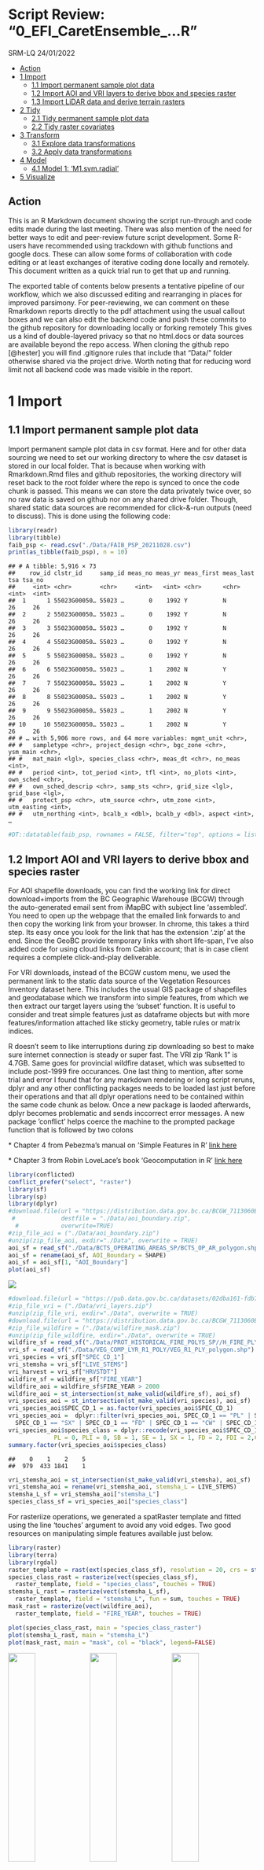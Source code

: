 Script Review: “0_EFI_CaretEnsemble\_…R”
================
SRM-LQ
24/01/2022

-   [Action](#action)
-   [1 Import](#import)
    -   [1.1 Import permanent sample plot
        data](#import-permanent-sample-plot-data)
    -   [1.2 Import AOI and VRI layers to derive bbox and species
        raster](#import-aoi-and-vri-layers-to-derive-bbox-and-species-raster)
    -   [1.3 Import LiDAR data and derive terrain
        rasters](#import-lidar-data-and-derive-terrain-rasters)
-   [2 Tidy](#tidy)
    -   [2.1 Tidy permanent sample plot
        data](#tidy-permanent-sample-plot-data)
    -   [2.2 Tidy raster covariates](#tidy-raster-covariates)
-   [3 Transform](#transform)
    -   [3.1 Explore data
        transformations](#explore-data-transformations)
    -   [3.2 Apply data transformations](#apply-data-transformations)
-   [4 Model](#model)
    -   [4.1 Model 1: ‘M1.svm.radial’](#model-1-m1svmradial)
-   [5 Visualize](#visualize)

## Action

This is an R Markdown document showing the script run-through and code
edits made during the last meeting. There was also mention of the need
for better ways to edit and peer-review future script development. Some
R-users have recommended using trackdown with github functions and
google docs. These can allow some forms of collaboration with code
editing or at least exchanges of iterative coding done locally and
remotely. This document written as a quick trial run to get that up and
running.

The exported table of contents below presents a tentative pipeline of
our workflow, which we also discussed editing and rearranging in places
for improved parsimony. For peer-reviewing, we can comment on these
Rmarkdown reports directly to the pdf attachment using the usual callout
boxes and we can also edit the backend code and push these commits to
the github repository for downloading locally or forking remotely This
gives us a kind of double-layered privacy so that no html.docs or data
sources are available beyond the repo access. When cloning the github
repo \[@hester\] you will find .gitignore rules that include that
“Data/” folder otherwise shared via the project drive. Worth noting that
for reducing word limit not all backend code was made visible in the
report.

# 1 Import

## 1.1 Import permanent sample plot data

Import permanent sample plot data in csv format. Here and for other data
sourcing we need to set our working directory to where the csv dataset
is stored in our local folder. That is because when working with
Rmarkdown.Rmd files and github repositories, the working directory will
reset back to the root folder where the repo is synced to once the code
chunk is passed. This means we can store the data privately twice over,
so no raw data is saved on github nor on any shared drive folder.
Though, shared static data sources are recommended for click-&-run
outputs (need to discuss). This is done using the following code:

``` r
library(readr)
library(tibble)
faib_psp <- read.csv("./Data/FAIB_PSP_20211028.csv")
print(as_tibble(faib_psp), n = 10)
```

    ## # A tibble: 5,916 × 73
    ##    row_id clstr_id     samp_id meas_no meas_yr meas_first meas_last   tsa tsa_no
    ##     <int> <chr>        <chr>     <int>   <int> <chr>      <chr>     <int>  <int>
    ##  1      1 55023G00050… 55023 …       0    1992 Y          N            26     26
    ##  2      2 55023G00050… 55023 …       0    1992 Y          N            26     26
    ##  3      3 55023G00050… 55023 …       0    1992 Y          N            26     26
    ##  4      4 55023G00050… 55023 …       0    1992 Y          N            26     26
    ##  5      5 55023G00050… 55023 …       0    1992 Y          N            26     26
    ##  6      6 55023G00050… 55023 …       1    2002 N          Y            26     26
    ##  7      7 55023G00050… 55023 …       1    2002 N          Y            26     26
    ##  8      8 55023G00050… 55023 …       1    2002 N          Y            26     26
    ##  9      9 55023G00050… 55023 …       1    2002 N          Y            26     26
    ## 10     10 55023G00050… 55023 …       1    2002 N          Y            26     26
    ## # … with 5,906 more rows, and 64 more variables: mgmt_unit <chr>,
    ## #   sampletype <chr>, project_design <chr>, bgc_zone <chr>, ysm_main <chr>,
    ## #   mat_main <lgl>, species_class <chr>, meas_dt <chr>, no_meas <int>,
    ## #   period <int>, tot_period <int>, tfl <int>, no_plots <int>, own_sched <chr>,
    ## #   own_sched_descrip <chr>, samp_sts <chr>, grid_size <lgl>, grid_base <lgl>,
    ## #   protect_psp <chr>, utm_source <chr>, utm_zone <int>, utm_easting <int>,
    ## #   utm_northing <int>, bcalb_x <dbl>, bcalb_y <dbl>, aspect <int>, …

``` r
#DT::datatable(faib_psp, rownames = FALSE, filter="top", options = list(pageLength = 5, scrollX=T))
```

## 1.2 Import AOI and VRI layers to derive bbox and species raster

For AOI shapefile downloads, you can find the working link for direct
download+imports from the BC Geographic Warehouse (BCGW) through the
auto-generated email sent from iMapBC with subject line ‘assembled’. You
need to open up the webpage that the emailed link forwards to and then
copy the working link from your browser. In chrome, this takes a third
step. Its easy once you look for the link that has the extension ‘.zip’
at the end. Since the GeoBC provide temporary links with short
life-span, I’ve also added code for using cloud links from Cabin
account; that is in case client requires a complete click-and-play
deliverable.

For VRI downloads, instead of the BCGW custom menu, we used the
permanent link to the static data source of the Vegetation Resources
Inventory dataset here. This includes the usual GIS package of
shapefiles and geodatabase which we transform into simple features, from
which we then extract our target layers using the ‘subset’ function. It
is useful to consider and treat simple features just as dataframe
objects but with more features/information attached like sticky
geometry, table rules or matrix indices.

R doesn’t seem to like interruptions during zip downloading so best to
make sure internet connection is steady or super fast. The VRI zip ‘Rank
1” is 4.7GB. Same goes for provincial wildfire dataset, which was
subsetted to include post-1999 fire occurances. One last thing to
mention, after some trial and error I found that for any markdown
rendering or long script reruns, dplyr and any other conflicting
packages needs to be loaded last just before their operations and that
all dplyr operations need to be contained within the same code chunk as
below. Once a new package is laoded afterwards, dplyr becomes
problematic and sends inccorrect error messages. A new package
’conflict’ helps coerce the machine to the prompted package function
that is followed by two colons

\* Chapter 4 from Pebezma’s manual on ‘Simple Features in R’ [link
here](https://cran.r-project.org/web/packages/sf/vignettes/sf4.html)

\* Chapter 3 from Robin LoveLace’s book ‘Geocomputation in R’ [link
here](https://geocompr.robinlovelace.net/attr.html)

``` r
library(conflicted)
conflict_prefer("select", "raster")
library(sf)
library(sp)
library(dplyr)
#download.file(url = "https://distribution.data.gov.bc.ca/BCGW_7113060B_1643392193299_1360.zip",
 #             destfile = "./Data/aoi_boundary.zip",
  #            overwrite=TRUE)
#zip_file_aoi = ("./Data/aoi_boundary.zip")
#unzip(zip_file_aoi, exdir="./Data", overwrite = TRUE)
aoi_sf = read_sf("./Data/BCTS_OPERATING_AREAS_SP/BCTS_OP_AR_polygon.shp")
aoi_sf = rename(aoi_sf, AOI_Boundary = SHAPE)
aoi_sf = aoi_sf[1, "AOI_Boundary"]
plot(aoi_sf)
```

![](0_EFI-TCC-modelling-pipeline_files/figure-gfm/unnamed-chunk-2-1.png)<!-- -->

``` r
#download.file(url = "https://pub.data.gov.bc.ca/datasets/02dba161-fdb7-48ae-a4bb-bd6ef017c36d/2019/VEG_COMP_LYR_R1_POLY_2019.gdb.zip", destfile = "./Data/vri_layers.zip", overwrite=TRUE)
#zip_file_vri = ("./Data/vri_layers.zip")
#unzip(zip_file_vri, exdir="./Data", overwrite = TRUE)
#download.file(url = "https://distribution.data.gov.bc.ca/BCGW_7113060B_1644439767665_15956.zip", destfile = "./Data/wildfire_mask.zip", overwrite = TRUE)
#zip_file_wildfire = ("./Data/wildfire_mask.zip")
#unzip(zip_file_wildfire, exdir="./Data", overwrite = TRUE)
wildfire_sf = read_sf("./Data/PROT_HISTORICAL_FIRE_POLYS_SP//H_FIRE_PLY_polygon.shp")
vri_sf = read_sf("./Data/VEG_COMP_LYR_R1_POLY/VEG_R1_PLY_polygon.shp")
vri_species = vri_sf["SPEC_CD_1"]
vri_stemsha = vri_sf["LIVE_STEMS"]
vri_harvest = vri_sf["HRVSTDT"]
wildfire_sf = wildfire_sf["FIRE_YEAR"]
wildfire_aoi = wildfire_sf$FIRE_YEAR > 2000
wildfire_aoi = st_intersection(st_make_valid(wildfire_sf), aoi_sf)
vri_species_aoi = st_intersection(st_make_valid(vri_species), aoi_sf)
vri_species_aoi$SPEC_CD_1 = as.factor(vri_species_aoi$SPEC_CD_1)
vri_species_aoi =  dplyr::filter(vri_species_aoi, SPEC_CD_1 == "PL" | SPEC_CD_1 == "SB" | SPEC_CD_1 == "SE" | 
  SPEC_CD_1 == "SX" | SPEC_CD_1 == "FD" | SPEC_CD_1 == "CW" | SPEC_CD_1 == "HW" | SPEC_CD_1 == "BL")
vri_species_aoi$species_class = dplyr::recode(vri_species_aoi$SPEC_CD_1, 
             PL = 0, PLI = 0, SB = 1, SE = 1, SX = 1, FD = 2, FDI = 2,CW = 3, HW = 4, BL = 5)
summary.factor(vri_species_aoi$species_class)
```

    ##    0    1    2    5 
    ##  979  433 1841    1

``` r
vri_stemsha_aoi = st_intersection(st_make_valid(vri_stemsha), aoi_sf)
vri_stemsha_aoi = rename(vri_stemsha_aoi, stemsha_L = LIVE_STEMS)
stemsha_L_sf = vri_stemsha_aoi["stemsha_L"]
species_class_sf = vri_species_aoi["species_class"]
```

For rasteriize operations, we generated a spatRaster template and fitted
using the line ‘touches’ argument to avoid any void edges. Two good
resources on manipulating simple features available just below.

``` r
library(raster)
library(terra)
library(rgdal)
raster_template = rast(ext(species_class_sf), resolution = 20, crs = st_crs(species_class_sf)$wkt)
species_class_rast = rasterize(vect(species_class_sf), 
  raster_template, field = "species_class", touches = TRUE)
stemsha_L_rast = rasterize(vect(stemsha_L_sf), 
  raster_template, field = "stemsha_L", fun = sum, touches = TRUE)
mask_rast = rasterize(vect(wildfire_aoi), 
  raster_template, field = "FIRE_YEAR", touches = TRUE)

plot(species_class_rast, main = "species_class_raster")
plot(stemsha_L_rast, main = "stemsha_L")
plot(mask_rast, main = "mask", col = "black", legend=FALSE)
```

<img src="0_EFI-TCC-modelling-pipeline_files/figure-gfm/unnamed-chunk-3-1.png" width="33%" /><img src="0_EFI-TCC-modelling-pipeline_files/figure-gfm/unnamed-chunk-3-2.png" width="33%" /><img src="0_EFI-TCC-modelling-pipeline_files/figure-gfm/unnamed-chunk-3-3.png" width="33%" />

## 1.3 Import LiDAR data and derive terrain rasters

DEM raster tiles were downloaded from two zipped files. To speed up the
markdown output, file.paths were assigned to a zip-directory and
unzip-directory. Individual tiles were then assembled as list objects
and prepared for merging through two steps. A object was first assigned
to the folder location then a second list function was used to index the
folder contents as a gridded object. Merging was passed through the
*“do.call”* function to generate two raster mosaics, lead_htop and
elevation, which were then write as single raster and saved in the
Raster_Covariates subfolder. GDAL functions remain in the working script
file for further review
“0_EFI_CaretEnsemble_ModelTuned_RasterPredicted”. See below:

``` r
# Unpack zipped downloads into assigned directory
#zip_file_vh = ("./Data/VegHt.zip")
#zip_file_be = ("./Data//BareEarth.zip")
#zip_dir_vh = ("./Data/")
#zip_dir_be = ("./Data/")
#unzip(zip_file_vh, exdir=zip_dir_vh, overwrite = TRUE)
#unzip(zip_file_be, exdir=zip_dir_be, overwrite = TRUE)
# Assign sub-directory to where unzipped files become nested
#unzip_dir_vh <- paste0("./Data/VegHt")
#unzip_dir_be <- paste0("./Data/BareEarth")

# Compile folder contents as list objects. 
#filez_vh = list.files(
#  unzip_dir_vh,
#  full.names = T,
#  all.files = FALSE,
#  pattern = '.tif$') 
#filez_be = list.files(
#  unzip_dir_be,
#  full.names = T,
#  all.files = FALSE,
#  pattern = '.tif$') 
# Prepare lists for merging by indexing contents
#lead_htop_raster_list <- lapply(filez_vh, raster)
#elev_raster_list <- lapply(filez_be, raster)

# Merge and assign overlapping tiles tolerance = 1
#lead_htop_raster = do.call(merge, c(lead_htop_raster_list, tolerance = 1))
#elev_raster = do.call(merge, c(elev_raster_list, tolerance = 1))
# Save outputs as new raster.tif files
#writeRaster(lead_htop_raster, filename = "./Data/Raster_Covariates/lead_htop_raster.tif", overwrite=TRUE)
#writeRaster(elev_raster, filename = "./Data/Raster_Covariates/elev_raster.tif", overwrite=TRUE)
lead_htop_raster = raster::raster("./Data/Raster_Covariates/lead_htop_raster.tif")
elev_raster = raster::raster("./Data/Raster_Covariates/elev_raster.tif")
plot(lead_htop_raster, main = "lead_htop_raster")
plot(elev_raster, main = "elev_raster")
```

<img src="0_EFI-TCC-modelling-pipeline_files/figure-gfm/unnamed-chunk-4-1.png" width="50%" /><img src="0_EFI-TCC-modelling-pipeline_files/figure-gfm/unnamed-chunk-4-2.png" width="50%" />

From the merged elevation raster from above, we derived slope and aspect
rasters by applying the nice and easy ‘terrain’ function from the terra
package. The terra package also allowed us to work with spatRasters,
which are kind of raster-lite files that function super well and fast in
R. After deriving an elevation spatRaster, we kept it as a reference
layer over which all other raster (or spatRaster) processing operations
were conducted.

One other key strategy to this workflow was that it helped to avoid
modifications being made to LiDAR data. Though, some subsequent options
still remain uncertain. That is, whether its better to aggregate
resolution of LiDAR files from 1m to 20m before or after deriving the
landscape metrics. The former is obviously less expensive for running
time.

``` r
elev = rast(elev_raster)
crs(elev) = "epsg:3005"
elev = aggregate(elev, fact = 20, fun = mean)
slope = terrain(elev, v="slope", unit="degrees", neighbors=8)
aspect = terrain(elev, v="aspect", unit="degrees", neighbors=8)
asp_cos = cos((aspect*pi)/180)
asp_sin = sin((aspect*pi)/180)
plot(slope, main = "slope")
plot(asp_cos, main = "asp_cos")
plot(asp_sin, main = "asp_sin")
```

<img src="0_EFI-TCC-modelling-pipeline_files/figure-gfm/unnamed-chunk-5-1.png" width="33%" /><img src="0_EFI-TCC-modelling-pipeline_files/figure-gfm/unnamed-chunk-5-2.png" width="33%" /><img src="0_EFI-TCC-modelling-pipeline_files/figure-gfm/unnamed-chunk-5-3.png" width="33%" />

# 2 Tidy

## 2.1 Tidy permanent sample plot data

To run the final ecosystem models and generate the predicted rasters, we
need to match the number and naming of predictors between our fitted
data (permanent sample plot data) and our spatial data (raster stack).
From descriptives of category labeling and species lists, the
‘spc_live1’ predictor in faib dataset was adopted. However, this might
need checking. In addition to our target variable ‘wsvha_L’, the faib
data was subsetted down to include only ‘elev’, ‘slope’, ‘asp_co’,
‘asp_sin’, ‘lead_htop’, ‘stemsha_L’ and ‘species_class’ as predictors.
The data was then scanned for missing or problematic observations and
transformed into numeric values required for raster operations.

``` r
faib_psp$spc_live1 = as.factor(faib_psp$spc_live1)
faib_psp = subset(faib_psp, spc_live1 == "PL" | spc_live1 == "SB" | spc_live1 == "SE" | 
  spc_live1 == "SX" | spc_live1 == "FD" | spc_live1 == "CW" | spc_live1 == "HW" | spc_live1 == "BL")
faib_psp$species_class = dplyr::recode(faib_psp$spc_live1, 
    PL = 0, SB = 1, SE = 1, SX = 1, FD = 2, CW = 3, HW = 4, BL = 5)
faib_psp$asp_cos = cos((faib_psp$aspect * pi) / 180)
faib_psp$asp_sin = sin((faib_psp$aspect * pi) / 180)
faib_psp$wsvha_L = as.numeric(faib_psp$wsvha_L)
faib_psp$stemsha_L = as.numeric(faib_psp$stemsha_L)
faib_psp$slope = as.numeric(faib_psp$slope)
faib_psp$aspect = as.numeric(faib_psp$aspect)
faib_psp$asp_cos = as.numeric(faib_psp$asp_cos)
faib_psp$asp_sin = as.numeric(faib_psp$asp_sin)
faib_psp$lead_htop = as.numeric(faib_psp$lead_htop)
faib_psp$species_class = as.numeric(faib_psp$species_class)
faib_psp$elev = as.numeric(faib_psp$elev)
```

The data was subsetted and cleaned twice over, first for model 1
(incl. stemsha_L) and again for model 2 (excl. stemsha_L) before the
model fitting stage. There’s likely a tidier way to do this, but havent
seen the light yet. Please rearrange as you see fit. Also, for use in
spatial partitioning or mlr packages, the final dataframe was also
promoted to SpatialPointsDataFrame and simplefeature towards end of code
chunk (l.259)

``` r
faib_vri_true_m1_df = faib_psp[
  c("elev", "slope", "asp_cos", "asp_sin", "lead_htop", "species_class", "stemsha_L", "wsvha_L")]
faib_vri_true_m2_df = faib_psp[
  c("elev", "slope", "asp_cos", "asp_sin", "lead_htop", "species_class", "wsvha_L")] 
faib_vri_true_m1_df$lead_htop[faib_vri_true_m1_df$lead_htop < 1.3] = NA
faib_vri_true_m2_df$lead_htop[faib_vri_true_m2_df$lead_htop < 1.3] = NA
faib_vri_true_m1_df = na.omit(faib_vri_true_m1_df)
faib_vri_true_m2_df = na.omit(faib_vri_true_m2_df)
sum(is.na(faib_vri_true_m1_df))
```

    ## [1] 0

``` r
sum(is.na(faib_vri_true_m2_df))
```

    ## [1] 0

``` r
print(as_tibble(faib_vri_true_m2_df), n = 10)
```

    ## # A tibble: 5,264 × 7
    ##     elev slope   asp_cos asp_sin lead_htop species_class wsvha_L
    ##    <dbl> <dbl>     <dbl>   <dbl>     <dbl>         <dbl>   <dbl>
    ##  1   793    15 -1.84e-16      -1      23.0             0    310.
    ##  2   793    15 -1.84e-16      -1      23.0             0    309.
    ##  3   793    15 -1.84e-16      -1      23.0             0    308.
    ##  4   793    15 -1.84e-16      -1      23.0             0    303.
    ##  5   793    15 -1.84e-16      -1      23.0             0    288.
    ##  6   793    15 -1.84e-16      -1      26.0             0    390.
    ##  7   793    15 -1.84e-16      -1      26.0             0    390.
    ##  8   793    15 -1.84e-16      -1      26.0             0    389.
    ##  9   793    15 -1.84e-16      -1      26.0             0    384.
    ## 10   793    15 -1.84e-16      -1      26.0             0    369.
    ## # … with 5,254 more rows

``` r
faib_vri_true_sf = st_as_sf(faib_psp, coords = c("bcalb_x", "bcalb_y"), crs = 3153)
faib_vri_true_sp = as(faib_vri_true_sf, "Spatial")
```

Permanent sample plot data was split using a 80:20 ratio to derive
training and test sets for model validation. This was repeated three
times both for model1 and model2 so that an X and y array was generate
for each, as well as a complete dataframe split. The X and y arrays,
which assigned the target variable its own split and predictors another
provided quicker run times in subsequent modelling operations.

``` r
n <- nrow(faib_vri_true_m1_df)
frac <- 0.8
ix <- sample(n, frac * n)
train_m1 = faib_vri_true_m1_df[ix,]
test_m1 = faib_vri_true_m1_df[-ix,]
train_m2 = faib_vri_true_m2_df[ix,]
test_m2 = faib_vri_true_m2_df[-ix,]

X_train_m1=train_m1[,-8]
X_test_m1=test_m1[,-8]
y_train_m1=train_m1[,8]
y_test_m1=test_m1[,8]

X_train_m2=train_m2[,-7]
X_test_m2=test_m2[,-7]
y_train_m2=train_m2[,7]
y_test_m2=test_m2[,7]

X_m1 = faib_vri_true_m1_df[,-8]
y_m1 = faib_vri_true_m1_df[,8]
X_m2 = faib_vri_true_m2_df[,-7]
y_m2 = faib_vri_true_m2_df[,7]
```

## 2.2 Tidy raster covariates

Using terra functions and the elevation spatRaster created above, raster
covariates were resampled, clipped, and reprojected to fit the LiDAR
data. This was faster than the ‘raster’ and ‘stars’ package and produced
fewer margin errors and data voids compared to QuantumGIS and Python
pipeline we tested. First the LiDAR rasters were reprojected from
EPSG:9001 to 3005, and then the ‘resample’ tool was used to run all
processing at once: i.e. matching origin, crs, res and extents.

``` r
lead_htop = rast(lead_htop_raster)
stems = stemsha_L_rast
species = species_class_rast
mask = mask_rast

crs(lead_htop) = "epsg:3005"
lead_htop = aggregate(lead_htop, fact = 20, fun = mean) 
slope = terra::resample(slope, elev, method="bilinear")
asp_cos = terra::resample(asp_cos, elev, method="bilinear")
asp_sin = terra::resample(asp_sin, elev, method="bilinear")
lead_htop = terra::resample(lead_htop, elev, method="bilinear")
species = terra::resample(species, elev, method="near")
stems = terra::resample(stems, elev, method="bilinear")
mask = terra::resample(mask, elev, method="near")

elev = mask(elev, vect(aoi_sf))
lead_htop = mask(lead_htop, vect(aoi_sf))
slope = mask(slope, elev, inverse=FALSE)
asp_cos = mask(asp_cos, elev, inverse=FALSE)
asp_sin = mask(asp_sin, elev, inverse=FALSE)
species = mask(species, elev, inverse=FALSE)
stems = mask(stems, elev, inverse=FALSE)

lead_htop[lead_htop < 1.3] <- NA
mask_lead_htop = mask(elev, lead_htop, inverse=TRUE)
mask = mask(mask_lead_htop, mask, inverse=FALSE)
elev = mask(elev, mask, inverse=FALSE)
lead_htop = mask(lead_htop, mask, inverse=TRUE)
slope = mask(slope, mask, inverse=TRUE)
asp_cos = mask(asp_cos, mask, inverse=TRUE)
asp_sin = mask(asp_sin, mask, inverse=TRUE)
species = mask(species, mask, inverse=TRUE)
stems = mask(stems, mask, inverse=TRUE)

plot(elev, main="Elevation")
plot(slope, main="Slope")
plot(asp_cos, main="Aspect Cosine")
plot(asp_sin, main="Aspect Sine")
plot(lead_htop, main="Veg Ht")
plot(species, main="Species")
plot(stems, main="Stems/ha")
```

<img src="0_EFI-TCC-modelling-pipeline_files/figure-gfm/unnamed-chunk-9-1.png" width="50%" /><img src="0_EFI-TCC-modelling-pipeline_files/figure-gfm/unnamed-chunk-9-2.png" width="50%" /><img src="0_EFI-TCC-modelling-pipeline_files/figure-gfm/unnamed-chunk-9-3.png" width="50%" /><img src="0_EFI-TCC-modelling-pipeline_files/figure-gfm/unnamed-chunk-9-4.png" width="50%" /><img src="0_EFI-TCC-modelling-pipeline_files/figure-gfm/unnamed-chunk-9-5.png" width="50%" /><img src="0_EFI-TCC-modelling-pipeline_files/figure-gfm/unnamed-chunk-9-6.png" width="50%" /><img src="0_EFI-TCC-modelling-pipeline_files/figure-gfm/unnamed-chunk-9-7.png" width="50%" />

Spatial covariates were then transformed back from spatRasters to
rasters and assembled as raster stacks (covs_m1 and covs_m2). Maybe
worth checking again here the naming of rasters before converting and
stacking. If needed, the following chunk can be used to rename
spatRasters:

``` r
names(elev) = "elev"
names(slope) = "slope"
names(asp_cos) = "asp_cos"
names(asp_sin) = "asp_sin"
names(species) = "species_class"
names(stems) = "stemsha_L"
names(lead_htop) = "lead_htop"

elev_raster = raster::raster(elev)
slope_raster = raster::raster(slope)
asp_cos_raster = raster::raster(asp_cos)
asp_sin_raster = raster::raster(asp_sin)
species_class_raster = raster::raster(species)
stemsha_L_raster = raster::raster(stems)
lead_htop_raster = raster::raster(lead_htop)

#writeRaster(slope_raster, filename = "./Data/Raster_Covariates/slope_raster.tif", overwrite=TRUE)
#writeRaster(asp_cos_raster, filename = "./Data/Raster_Covariates/asp_cos_raster.tif", overwrite=TRUE)
#writeRaster(asp_sin_raster, filename = "./Data/Raster_Covariates/asp_sin_raster.tif", overwrite=TRUE)
#writeRaster(species_class_raster, filename = "./Data/Raster_Covariates/species_class_raster.tif", overwrite=TRUE)
#writeRaster(stemsha_L_raster, filename = "./Data/Raster_Covariates/stemsha_L_raster.tif", overwrite=TRUE)

covs_m1 = stack(elev_raster, slope_raster, asp_cos_raster, asp_sin_raster, 
                lead_htop_raster, species_class_raster,stemsha_L_raster)
covs_m2 = stack(elev_raster,slope_raster, asp_cos_raster, asp_sin_raster, 
                lead_htop_raster, species_class_raster)

names(covs_m2)
```

    ## [1] "elev"          "slope"         "asp_cos"       "asp_sin"      
    ## [5] "lead_htop"     "species_class"

``` r
names(covs_m1)
```

    ## [1] "elev"          "slope"         "asp_cos"       "asp_sin"      
    ## [5] "lead_htop"     "species_class" "stemsha_L"

``` r
names(faib_vri_true_m2_df)
```

    ## [1] "elev"          "slope"         "asp_cos"       "asp_sin"      
    ## [5] "lead_htop"     "species_class" "wsvha_L"

``` r
names(faib_vri_true_m1_df)
```

    ## [1] "elev"          "slope"         "asp_cos"       "asp_sin"      
    ## [5] "lead_htop"     "species_class" "stemsha_L"     "wsvha_L"

# 3 Transform

Data was explored first by comparing visually the distribution of raster
covariates and faib dataframe predictors. Wilcoxon normality test of
signed-rank sum was reported accordingly. Visualization of data
distribution was compared using simple histograms from the ‘MASS’
package and base R functions. Pixel inclusion was increased to widen
raster sample (22000000). When working with larger Williams Lake-wide
rasters, exploratory data analysis may require an improved sampling
strategy to account for larger pixel count.

``` r
library(MASS)
wilcox.test(faib_vri_true_m1_df$elev) # p<0.0001
wilcox.test(faib_vri_true_m1_df$slope) # p<0.0001
wilcox.test(faib_vri_true_m1_df$asp_cos) # p=0.8749
wilcox.test(faib_vri_true_m1_df$asp_sin) # p<0.0001
wilcox.test(faib_vri_true_m1_df$lead_htop) # p<0.0001
wilcox.test(faib_vri_true_m1_df$stemsha_L) # p<0.0001
wilcox.test(faib_vri_true_m1_df$wsvha_L) # p<0.0001

truehist(faib_vri_true_m1_df$elev, main="DEM (faib)", maxpixels=22000000)
hist(elev, main="DEM (raster)", maxpixels=22000000)
truehist(faib_vri_true_m1_df$slope, main="Slope (faib)", maxpixels=22000000)
hist(slope, main="Slope (raster)", maxpixels=22000000) 
truehist(faib_vri_true_m1_df$asp_cos, main="Northness (faib)", maxpixels=22000000)
hist(asp_cos, main="Northness (raster)", maxpixels=22000000)
truehist(faib_vri_true_m1_df$asp_sin, main="Eastness (faib)", maxpixels=22000000)
hist(asp_sin, main="Eastness (raster)", maxpixels=22000000)
truehist(faib_vri_true_m1_df$stemsha_L, main="Stems/ha (faib)", maxpixels=22000000)
hist(stems, main="Stems/ha (raster)", maxpixels=22000000)
truehist(faib_vri_true_m1_df$species_class, main="Lead Species (faib)", maxpixels=22000000)
hist(species, main="Lead Species (raster)", maxpixels=22000000)
truehist(faib_vri_true_m1_df$lead_htop, main="Mean Tree Height (faib)", maxpixels=22000000)
hist(lead_htop, main="Mean Tree Height (raster)", maxpixels=22000000) 
truehist(faib_vri_true_m1_df$wsvha_L, main="Whole Stem Vol (faib)", maxpixels=22000000)
```

<img src="0_EFI-TCC-modelling-pipeline_files/figure-gfm/unnamed-chunk-11-1.png" width="25%" /><img src="0_EFI-TCC-modelling-pipeline_files/figure-gfm/unnamed-chunk-11-2.png" width="25%" /><img src="0_EFI-TCC-modelling-pipeline_files/figure-gfm/unnamed-chunk-11-3.png" width="25%" /><img src="0_EFI-TCC-modelling-pipeline_files/figure-gfm/unnamed-chunk-11-4.png" width="25%" /><img src="0_EFI-TCC-modelling-pipeline_files/figure-gfm/unnamed-chunk-11-5.png" width="25%" /><img src="0_EFI-TCC-modelling-pipeline_files/figure-gfm/unnamed-chunk-11-6.png" width="25%" /><img src="0_EFI-TCC-modelling-pipeline_files/figure-gfm/unnamed-chunk-11-7.png" width="25%" /><img src="0_EFI-TCC-modelling-pipeline_files/figure-gfm/unnamed-chunk-11-8.png" width="25%" /><img src="0_EFI-TCC-modelling-pipeline_files/figure-gfm/unnamed-chunk-11-9.png" width="25%" /><img src="0_EFI-TCC-modelling-pipeline_files/figure-gfm/unnamed-chunk-11-10.png" width="25%" /><img src="0_EFI-TCC-modelling-pipeline_files/figure-gfm/unnamed-chunk-11-11.png" width="25%" /><img src="0_EFI-TCC-modelling-pipeline_files/figure-gfm/unnamed-chunk-11-12.png" width="25%" /><img src="0_EFI-TCC-modelling-pipeline_files/figure-gfm/unnamed-chunk-11-13.png" width="25%" /><img src="0_EFI-TCC-modelling-pipeline_files/figure-gfm/unnamed-chunk-11-14.png" width="25%" /><img src="0_EFI-TCC-modelling-pipeline_files/figure-gfm/unnamed-chunk-11-15.png" width="25%" />

## 3.1 Explore data transformations

Faib predictors were also tested for linear hypotheses and emerging
trends in residual variance. To examine linearity and assess predictor
influence, predictor variables were fitted with univariate linear
functions. Using these predictive functions, residuals were mapped and
Breush-Pagan test of constant variance were reported.

``` r
library(olsrr)
library(car)
elev_wsvha_lm = lm(wsvha_L ~ elev, data = faib_vri_true_m1_df)
slope_wsvha_lm = lm(wsvha_L ~ slope, data = faib_vri_true_m1_df)
asp_cos_wsvha_lm = lm(wsvha_L ~ asp_cos, data = faib_vri_true_m1_df)
asp_sin_wsvha_lm = lm(wsvha_L ~ asp_sin, data = faib_vri_true_m1_df)
lead_htop_wsvha_lm = lm(wsvha_L ~ lead_htop, data = faib_vri_true_m1_df)
species_class_wsvha_lm = lm(wsvha_L ~ species_class, data = faib_vri_true_m1_df)
stemsha_L_wsvha_lm = lm(wsvha_L ~ stemsha_L, data = faib_vri_true_m1_df)

ols_test_breusch_pagan(elev_wsvha_lm) # p=0.0012
ols_test_breusch_pagan(slope_wsvha_lm) # p=0.6685
ols_test_breusch_pagan(asp_cos_wsvha_lm) # p<0.000000 
ols_test_breusch_pagan(asp_sin_wsvha_lm) # p=0.5316
ols_test_breusch_pagan(lead_htop_wsvha_lm) # p<0.000000000000000 
ols_test_breusch_pagan(stemsha_L_wsvha_lm) # p<0.000000000000000 

truehist(faib_vri_true_m1_df$elev)
truehist(elev_wsvha_lm$residuals)
plot(wsvha_L ~ elev, data = faib_vri_true_m1_df, 
 main="Linear function showing negative correlation:\nR^2=0.011, ρ=-0.0954, p<0.0000",
  col="blue", pch=20, cex=0.5, cex.main=0.6, cex.lab=0.8, cex.axis=0.8, adj=1, 
     ylab = "wsvha_L (m3/ha)", xlab = "DEM")
abline(elev_wsvha_lm, col = "red")
plot(elev_wsvha_lm, which=1, 
 main="Residuals showing increasing trend\n clustering at larger fitted values", 
  col="blue", pch=20, cex=0.5, cex.main=0.6, cex.lab=0.5, cex.axis=0.5, adj=1) 
truehist(faib_vri_true_m1_df$slope)
truehist(slope_wsvha_lm$residuals)
plot(wsvha_L ~ slope, data = faib_vri_true_m1_df,
 main="Linear function showing negative correlation:\nR^2=0.0013, ρ=-0.5171: p=0.0009", 
  col="blue", pch=20, cex=0.5, cex.main=0.6, cex.lab=0.8, cex.axis=0.8, adj=1,
     ylab = "wsvha_L (m3/ha)", xlab = "slope")
abline(slope_wsvha_lm, col = "red")
plot(slope_wsvha_lm, which=1, 
 main="Residuals showing increasing trend of\nnegative errors near larger fitted values",
  col="blue", pch=20, cex=0.5, cex.main=0.6, cex.lab=0.5, cex.axis=0.5, adj=1) 
truehist(faib_vri_true_m1_df$asp_cos)
truehist(asp_cos_wsvha_lm$residuals)
plot(wsvha_L ~ asp_cos, data = faib_vri_true_m1_df,
 main="Linear function showing positive correlation:\nR^2=0.005, ρ=15.197, p<0.000",
  col="blue", pch=20, cex=0.5, cex.main=0.6, cex.lab=0.8, cex.axis=0.8, adj=1,
     ylab = "wsvha_L (m3/ha)", xlab = "asp_cos")
abline(asp_cos_wsvha_lm, col = "red")
plot(asp_cos_wsvha_lm, which=1, 
 main="Residuals showing almost constant variance", 
  col="blue", pch=20, cex=0.5, cex.main=0.6, cex.lab=0.5, cex.axis=0.5, adj=1) 
truehist(faib_vri_true_m1_df$asp_sin)
truehist(asp_sin_wsvha_lm$residuals)
plot(wsvha_L ~ asp_sin, data = faib_vri_true_m1_df,
 main="No signficant linear relationship found\n R^2<0.0001, ρ=1.535, p=0.5915",
  col="blue", pch=20, cex=0.5, cex.main=0.6, cex.lab=0.8, cex.axis=0.8, adj=1,
     ylab = "wsvha_L (m3/ha)", xlab = "asp_sin")
abline(asp_sin_wsvha_lm, col = "red")
plot(asp_sin_wsvha_lm, which=1, 
 main="Residuals showing near constant variance\n with slight decreasing trend", 
  col="blue", pch=20, cex=0.5, cex.main=0.6, cex.lab=0.5, cex.axis=0.5, adj=1) 
truehist(faib_vri_true_m1_df$lead_htop)
truehist(lead_htop_wsvha_lm$residuals)
plot(wsvha_L ~ lead_htop, data = faib_vri_true_m1_df,
 main="Linear function shows positive correlation:\n R^2=0.6508, ρ=20.6829, p<0.0000",
  col="blue", pch=20, cex=0.5, cex.main=0.6, cex.lab=0.8, cex.axis=0.8, adj=1,
     ylab = "wsvha_L (m3/ha)", xlab = "lead_htop")
abline(lead_htop_wsvha_lm, col = "red")
plot(lead_htop_wsvha_lm, which=1, 
 main="Residuals showing non-constant variance with\n increasing trends at smallest and largest fitted values", 
  col="blue", pch=20, cex=0.5, cex.main=0.6, cex.lab=0.5, cex.axis=0.5, adj=1) 
truehist(faib_vri_true_m1_df$stemsha_L)
truehist(stemsha_L_wsvha_lm$residuals)
plot(wsvha_L ~ stemsha_L, data = faib_vri_true_m1_df,
 main="No significant relationship with response variable:\nR^2=0.0001, ρ=-0.0008, p<0.4743",
  col="blue", pch=20, cex=0.5, cex.main=0.6, cex.lab=0.5, cex.axis=0.5, adj=1,
     ylab = "wsvha_L (m3/ha)", xlab = "stemsha_L")
abline(stemsha_L_wsvha_lm, col = "red")
plot(stemsha_L_wsvha_lm, which=1, 
 main="Residuals showing non-constant variance with negative\nand positive errors clusters at larger fitted values", 
  col="blue", pch=20, cex=0.5, cex.main=0.6, cex.lab=0.5, cex.axis=0.5, adj=1) 
truehist(faib_vri_true_m1_df$species_class)
truehist(species_class_wsvha_lm$residuals)
plot(species_class_wsvha_lm, which=1, 
 main="Residuals showing decreasing trend with True-fir group:\nR^2=0.0025, ρ=6.584, p<0.000", 
  col="blue", pch=20, cex=0.5, cex.main=0.6, cex.lab=0.5, cex.axis=0.5, adj=1) 
car::residualPlots(elev_wsvha_lm, terms= ~ 1 | species_class, cex=0.1, pch=19) 
```

<img src="0_EFI-TCC-modelling-pipeline_files/figure-gfm/unnamed-chunk-12-1.png" width="25%" /><img src="0_EFI-TCC-modelling-pipeline_files/figure-gfm/unnamed-chunk-12-2.png" width="25%" /><img src="0_EFI-TCC-modelling-pipeline_files/figure-gfm/unnamed-chunk-12-3.png" width="25%" /><img src="0_EFI-TCC-modelling-pipeline_files/figure-gfm/unnamed-chunk-12-4.png" width="25%" /><img src="0_EFI-TCC-modelling-pipeline_files/figure-gfm/unnamed-chunk-12-5.png" width="25%" /><img src="0_EFI-TCC-modelling-pipeline_files/figure-gfm/unnamed-chunk-12-6.png" width="25%" /><img src="0_EFI-TCC-modelling-pipeline_files/figure-gfm/unnamed-chunk-12-7.png" width="25%" /><img src="0_EFI-TCC-modelling-pipeline_files/figure-gfm/unnamed-chunk-12-8.png" width="25%" /><img src="0_EFI-TCC-modelling-pipeline_files/figure-gfm/unnamed-chunk-12-9.png" width="25%" /><img src="0_EFI-TCC-modelling-pipeline_files/figure-gfm/unnamed-chunk-12-10.png" width="25%" /><img src="0_EFI-TCC-modelling-pipeline_files/figure-gfm/unnamed-chunk-12-11.png" width="25%" /><img src="0_EFI-TCC-modelling-pipeline_files/figure-gfm/unnamed-chunk-12-12.png" width="25%" /><img src="0_EFI-TCC-modelling-pipeline_files/figure-gfm/unnamed-chunk-12-13.png" width="25%" /><img src="0_EFI-TCC-modelling-pipeline_files/figure-gfm/unnamed-chunk-12-14.png" width="25%" /><img src="0_EFI-TCC-modelling-pipeline_files/figure-gfm/unnamed-chunk-12-15.png" width="25%" /><img src="0_EFI-TCC-modelling-pipeline_files/figure-gfm/unnamed-chunk-12-16.png" width="25%" /><img src="0_EFI-TCC-modelling-pipeline_files/figure-gfm/unnamed-chunk-12-17.png" width="25%" /><img src="0_EFI-TCC-modelling-pipeline_files/figure-gfm/unnamed-chunk-12-18.png" width="25%" /><img src="0_EFI-TCC-modelling-pipeline_files/figure-gfm/unnamed-chunk-12-19.png" width="25%" /><img src="0_EFI-TCC-modelling-pipeline_files/figure-gfm/unnamed-chunk-12-20.png" width="25%" /><img src="0_EFI-TCC-modelling-pipeline_files/figure-gfm/unnamed-chunk-12-21.png" width="25%" /><img src="0_EFI-TCC-modelling-pipeline_files/figure-gfm/unnamed-chunk-12-22.png" width="25%" /><img src="0_EFI-TCC-modelling-pipeline_files/figure-gfm/unnamed-chunk-12-23.png" width="25%" /><img src="0_EFI-TCC-modelling-pipeline_files/figure-gfm/unnamed-chunk-12-24.png" width="25%" /><img src="0_EFI-TCC-modelling-pipeline_files/figure-gfm/unnamed-chunk-12-25.png" width="25%" /><img src="0_EFI-TCC-modelling-pipeline_files/figure-gfm/unnamed-chunk-12-26.png" width="25%" /><img src="0_EFI-TCC-modelling-pipeline_files/figure-gfm/unnamed-chunk-12-27.png" width="25%" /><img src="0_EFI-TCC-modelling-pipeline_files/figure-gfm/unnamed-chunk-12-28.png" width="25%" />

## 3.2 Apply data transformations

Six predictors exhibited non-normal distributions with left-leaning
skewness (*W*, p\<0.001) and five predictors produced non-constant
variance against the response variable (*B*, p\<0.001). Residuals showed
increasing trends and patterns of funnelling that suggested anomalies
were clustered among larger fitted values or among stands with higher
wsvha values. In addition, significantly negative influences were
observed by slope and stemsha on wsvha, while initial modelling
generated negative value estimates confirming need for data
normalizations (wsvha\<0.00m3/ha). In response, modelled data was
treated with three Preprocess functions from the caret package. The
‘center’ method was used to subtract the mean of the predictors data
from the predictor values and the ‘scale’ method was used to divide them
by their standard deviation. A ‘BoxCox’ transformation applied an
exponential lambda to positive values to coerce a Gaussian distribution
as presented in the equation below:

$X(\\lambda)\\begin{cases}\\frac{x^{\\lambda}-1}{\\lambda} & \\Leftrightarrow \\lambda \\neq 0\\\\\\\\logx & \\Leftrightarrow \\lambda = 0\\end{cases}$

Data transformations were implementated iteratively with each model
fitting using ‘caret’ model tuning functions as shown in the following
section.

# 4 Model

Model 1 and model 2 were fitted with the ransformed ‘pre-processed’
permanent sample plot data and calibrated with nine different algorithms
(Table 1). Models were trained using a 10 k-fold cross validation
technique, which divided the dataset into 10 groups of 10 data blocks to
generate aggregated estimates from across the 100 data folds.

Performance metrics were reported regarding Mean Absolute Error (MAE),
Root Mean Squared Error (RMSE), and Root Mean Squared Ratio (RMSEratio)
in order to account for overall model accuracy, level of model
precision, and model bias, respectively. Using these metrics, algorithms
were optimized using hyper-parameter tuning. An inital deployment of
models An pilot deployment of 10k-fold model training and validation was
first carried without any repeat training (Table 1). A second deployment
was conducted to compare these results with 10k-fold-5repeats in which
training folds were initiated from different fold origins during each
repeat (Table 2).

![Table 1: Hyperparameter tuning and model performance metrics; MAE:
Mean absolute error, RMSE: Root squared mean error, RMSEratio: Root
squared mean error ratio (RMSEfull/RMSEcv), Mtry: Number of variables at
each split, Ntree: maximum number of decisions trees 𝜺 = Epsilon, 𝜸 =
Gamma, C = Cost; 𝞪 = Alpha, ƛ =
Lambda.](Data/models_table_calibri_feb10.png "Table 1")

Two Support Vector Machine (SVM) algorithms were fitted with a radial
and linear kernel, which were tuned using the same tuning grid that
tested for optimal cost values in the range of between 1 and 20 and
scanned for optimal gamma values between -1 and +1. Random Forest (RF)
models were calibrated with two hyperparameters using a grid search of
Mtry between 2 and 10 variables at each split over two regression trees
consisting of 50 and 500 decision branches. An EnsembleElastic-Net model
was fitted with a generalized additive linearized model, which was tuned
based on optomized results of three foundational models including linear
model,

## 4.1 Model 1: ‘M1.svm.radial’

``` r
library(e1071)
library(caret)
library(caretEnsemble)
library(randomForest)
library(DescTools)

# full-fitted
tuneResult_svm_m2_full <- tune(svm, X_m2, y_m2, 
  ranges = list(cost = c(1,5,7,15,20), gamma = 2^(-1:1)),
  tunecontrol = tune.control(cross = 10,  nrepeat = 5), 
  preProcess = c("BoxCox","center","scale"))
tunedModel_svm_m2_full <- tuneResult_svm_m2_full$best.model
save(tunedModel_svm_m2_full, file = "./Models/tunedModel_svm_m2_full.RData")
tunedModel_svm_m2 = predict(
  tunedModel_svm_m2_full,
  X_m2, y_m2)

# train-fitted
tuneResult_svm_m2_train <- tune(
  svm, X_train_m2, y_train_m2,
  ranges = list(cost = c(1,5,7,15,20), gamma = 2^(-1:1)),
  tunecontrol = tune.control(cross = 10,  nrepeat = 5),
  preProcess = c("BoxCox","center","scale"))
tunedModel_svm_m2_train <- tuneResult_svm_m2_train$best.model

# test-fitted
tunedModel_svm_m2_test = predict(
  tunedModel_svm_m2_train,
  X_test_m2, y_test_m2)

tunedModel_svm_m2_test_MAE = MAE(tunedModel_svm_m2_test, y_test_m2)
tunedModel_svm_m2_test_RMSE = RMSE(tunedModel_svm_m2_test, y_test_m2)
tunedModel_svm_m2_full_MAE = MAE(tunedModel_svm_m2, y_m2)
tunedModel_svm_m2_full_RMSE = RMSE(tunedModel_svm_m2, y_m2)
tunedModel_svm_m2_full_RMSEratio = tunedModel_svm_m2_full_RMSE/tunedModel_svm_m2_test_RMSE
print(summary(tunedModel_svm_m2_full))
```

# 5 Visualize

Four best-performing models, including the Random Forest 50-Tree model,
the two Support Vector Radial Kernel models, and the Ensemble Elastic
Net Model, were applied to covariate stacks and used to spatially
predict a wsvha raster. Outputs were saved in GeoTiff format in the
‘Results’ local folder available on project drive and were presented
below for visual comparison.

``` r
library(prettymapr)
library(raster)
tunedModel_svm_m2_to_raster <- predict(covs_m2, tunedModel_svm_m2_full)
writeRaster(tunedModel_svm_m2_to_raster, filename = "./Results/tunedModel_svm_m2_to_raster.tif", overwrite=TRUE)

tunedModel_svm_m2_to_raster_plot = plot(tunedModel_svm_m2_to_raster, main= "Estimated Whole Stem Volume Gaspard OA (m3/ha)\n
  Model 1: Support Vector Machine (Radial Kernel)\n10k-fold Cross-Validated", cex.main = 0.75, line= -2)
#title(main ="MAE:9.424\nRMSE:10.830\nRMSEratio:0.776\ngamma=0.5\nepsilon=0.10\nC=20", 
 #     adj = 0.05, line = -5, cex.main = 0.75)
addscalebar(plotepsg=3005)
addnortharrow(pos = "topright", scale=0.75)
```

![](0_EFI-TCC-modelling-pipeline_files/figure-gfm/unnamed-chunk-15-1.png)<!-- -->
